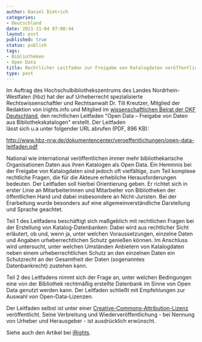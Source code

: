 ```yaml
---
author: Daniel Dietrich
categories:
- Deutschland
date: 2011-11-04 07:00:44
layout: post
published: true
status: publish
tags:
- Bibliotheken
- Open Data
title: Rechtlicher Leitfaden zur Freigabe von Katalogdaten veröffentlicht
type: post
---
```


Im Auftrag des Hochschulbibliothekszentrums des Landes Nordrhein-Westfalen (hbz) hat der auf Urheberrecht spezialisierte Rechtswissenschaftler und Rechtsanwalt Dr. Till Kreutzer, Mitglied der Redaktion von irights.info und Mitglied im [wissenschaftlichen Beirat der OKF Deutschland](http://okfn.de/about/advisory-board/), den rechtlichen Leitfaden "Open Data – Freigabe von Daten aus Bibliothekskatalogen" erstellt. Der Leitfaden  
lässt sich u.a unter folgender URL abrufen (PDF, 896 KB):

<http://www.hbz-nrw.de/dokumentencenter/veroeffentlichungen/open-data-leitfaden.pdf>

National wie international veröffentlichen immer mehr bibliothekarische Organisationen Daten aus ihren Katalogen als Open Data. Ein Hemmnis bei der Freigabe von Katalogdaten sind jedoch oft vielfältige, zum Teil komplexe rechtliche Fragen, die für die Akteure erhebliche Herausforderungen bedeuten. Der Leitfaden soll hierbei Orientierung geben. Er richtet sich in erster Linie an Mitarbeiterinnen und Mitarbeiter von Bibliotheken der öffentlichen Hand und dabei insbesondere an Nicht-Juristen. Bei der Erarbeitung wurde besonders auf eine allgemeinverständliche Darstellung und Sprache geachtet.

Teil 1 des Leitfadens beschäftigt sich maßgeblich mit rechtlichen Fragen bei der Erstellung von Katalog-Datenbanken: Dabei wird aus rechtlicher Sicht erläutert, ob und, wenn ja, unter welchen Voraussetzungen, einzelne Daten und Angaben urheberrechtlichen Schutz genießen können. Im Anschluss wird untersucht, unter welchen Umständen Anbietern von Katalogdaten neben einem urheberrechtlichen Schutz an den einzelnen Daten ein Schutzrecht an der Gesamtheit der Daten (sogenanntes  
Datenbankrecht) zustehen kann.

Teil 2 des Leitfadens nimmt sich der Frage an, unter welchen Bedingungen eine von der Bibliothek rechtmäßig erstellte Datenbank im Sinne von Open Data genutzt werden kann. Der Leitfaden schließt mit Empfehlungen zur Auswahl von Open-Data-Lizenzen.

Der Leitfaden selbst ist unter einer [Creative-Commons-Attribution-Lizenz](http://creativecommons.org/licenses/by/3.0/de/) veröffentlicht. Seine Verbreitung und Wiederveröffentlichung - bei Nennung von Urheber und Herausgeber - ist ausdrücklich erwünscht.

Siehe auch den Artikel bei [iRights](http://irights.info/?q=content/leitfaden-open-data-freigabe-daten-bibliothekskataloge).